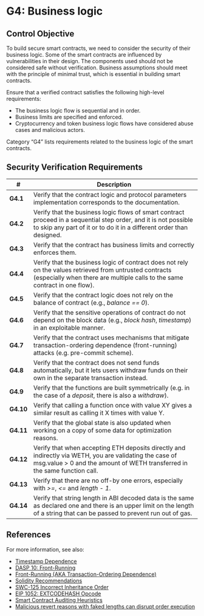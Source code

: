 # G4: Business logic

## Control Objective

To build secure smart contracts, we need to consider the security of their business logic. Some of the smart contracts are influenced by vulnerabilities in their design.
The components used should not be considered safe without verification. Business assumptions should meet with the principle of minimal trust, which is essential in building smart contracts.

Ensure that a verified contract satisfies the following high-level requirements:
* The business logic flow is sequential and in order.
* Business limits are specified and enforced.
* Cryptocurrency and token business logic flows have considered abuse cases and malicious actors.

Category “G4” lists requirements related to the business logic of the smart contracts.

## Security Verification Requirements

| # | Description |
| --- | --- |
| **G4.1** | Verify that the contract logic and protocol parameters implementation corresponds to the documentation. | 
| **G4.2** | Verify that the business logic flows of smart contract proceed in a sequential step order, and it is not possible to skip any part of it or to do it in a different order than designed.  | 
| **G4.3** | Verify that the contract has business limits and correctly enforces them. | 
| **G4.4** | Verify that the business logic of contract does not rely on the values retrieved from untrusted contracts (especially when there are multiple calls to the same contract in one flow). | 
| **G4.5** | Verify that the contract logic does not rely on the balance of contract (e.g., *balance == 0*). | 
| **G4.6** | Verify that the sensitive operations of contract do not depend on the block data (e.g., *block hash*, *timestamp*) in an exploitable manner. | 
| **G4.7** | Verify that the contract uses mechanisms that mitigate transaction-ordering dependence (front-running) attacks (e.g. pre-commit scheme). | 
| **G4.8** | Verify that the contract does not send funds automatically, but it lets users withdraw funds on their own in the separate transaction instead. |
| **G4.9** | Verify that the functions are built symmetrically (e.g. in the case of a *deposit*, there is also a *withdraw*). |
| **G4.10** | Verify that calling a function once with value XY gives a similar result as calling it X times with value Y. |
| **G4.11** | Verify that the global state is also updated when working on a copy of some data for optimization reasons. |
| **G4.12** | Verify that when accepting ETH deposits directly and indirectly via WETH, you are validating the case of msg.value > 0 and the amount of WETH transferred in the same function call. |
| **G4.13** | Verify that there are no off-by one errors, especially with *>=*, *<=* and *length - 1*. |
| **G4.14** | Verify that string length in ABI decoded data is the same as declared one and there is an upper limit on the length of a string that can be passed to prevent run out of gas. |

## References

For more information, see also:

* [Timestamp Dependence](https://consensys.github.io/smart-contract-best-practices/recommendations/#timestamp-dependence)
* [DASP 10: Front-Running](https://www.dasp.co/#item-7)
* [Front-Running (AKA Transaction-Ordering Dependence)](https://consensys.github.io/smart-contract-best-practices/known_attacks/)
* [Solidity Recommendations](https://consensys.github.io/smart-contract-best-practices/recommendations/)
* [SWC-125 Incorrect Inheritance Order](https://smartcontractsecurity.github.io/SWC-registry/docs/SWC-125)
* [EIP 1052: EXTCODEHASH Opcode](https://eips.ethereum.org/EIPS/eip-1052)
* [Smart Contract Auditing Heuristics](https://github.com/OpenCoreCH/smart-contract-auditing-heuristics?utm_source=substack&utm_medium=email#readme)
* [Malicious revert reasons with faked lengths can disrupt order execution](https://github.com/sherlock-audit/2023-02-gmx-judging/issues/139)
